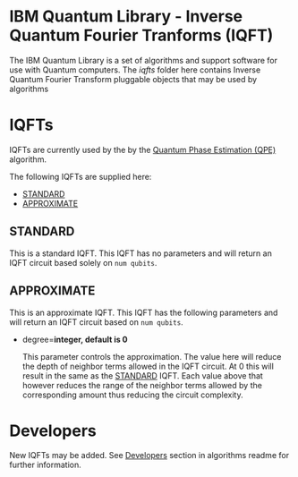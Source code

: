 # IBM Quantum Library - Inverse Quantum Fourier Tranforms (IQFT)

The IBM Quantum Library is a set of algorithms and support software for use with Quantum computers. The
*iqfts* folder here contains Inverse Quantum Fourier Transform pluggable objects that may be used by algorithms

# IQFTs

IQFTs are currently used by the by the [Quantum Phase Estimation (QPE)](../../../algorithms#qpe) algorithm. 

The following IQFTs are supplied here:

* [STANDARD](#standard)
* [APPROXIMATE](#approximate)


## STANDARD

This is a standard IQFT. This IQFT has no parameters and will return an IQFT circuit based solely on
`num qubits`.


## APPROXIMATE

This is an approximate IQFT. This IQFT has the following parameters and will return an IQFT circuit based on
`num qubits`.

* degree=**integer, default is 0**

  This parameter controls the approximation. The value here will reduce the depth of neighbor terms allowed in the
  IQFT circuit. At 0 this will result in the same as the [STANDARD](#standard) IQFT. Each value above that however 
  reduces the range of the neighbor terms allowed by the corresponding amount thus reducing the circuit complexity.


# Developers

New IQFTs may be added. See [Developers](../../../algorithms#developers) section in algorithms readme
for further information.
